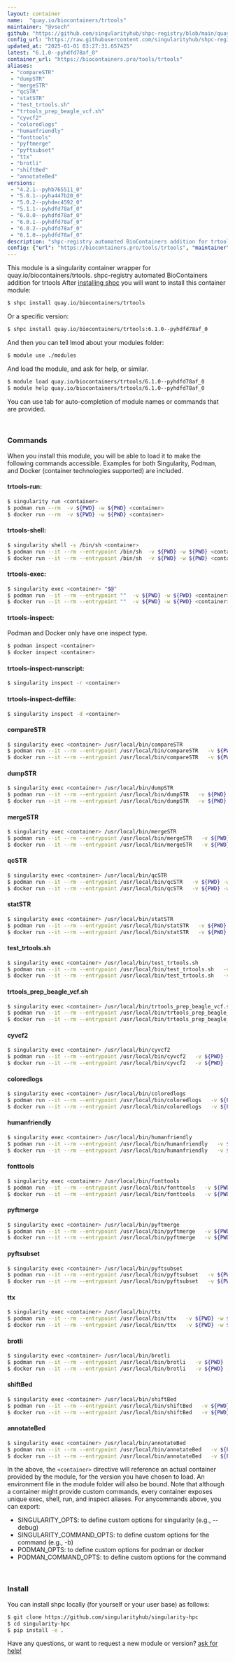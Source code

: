 ```yaml
---
layout: container
name:  "quay.io/biocontainers/trtools"
maintainer: "@vsoch"
github: "https://github.com/singularityhub/shpc-registry/blob/main/quay.io/biocontainers/trtools/container.yaml"
config_url: "https://raw.githubusercontent.com/singularityhub/shpc-registry/main/quay.io/biocontainers/trtools/container.yaml"
updated_at: "2025-01-01 03:27:31.657425"
latest: "6.1.0--pyhdfd78af_0"
container_url: "https://biocontainers.pro/tools/trtools"
aliases:
 - "compareSTR"
 - "dumpSTR"
 - "mergeSTR"
 - "qcSTR"
 - "statSTR"
 - "test_trtools.sh"
 - "trtools_prep_beagle_vcf.sh"
 - "cyvcf2"
 - "coloredlogs"
 - "humanfriendly"
 - "fonttools"
 - "pyftmerge"
 - "pyftsubset"
 - "ttx"
 - "brotli"
 - "shiftBed"
 - "annotateBed"
versions:
 - "4.2.1--pyhb765511_0"
 - "5.0.1--pyha447b20_0"
 - "5.0.2--pyhdec4592_0"
 - "5.1.1--pyhdfd78af_0"
 - "6.0.0--pyhdfd78af_0"
 - "6.0.1--pyhdfd78af_0"
 - "6.0.2--pyhdfd78af_0"
 - "6.1.0--pyhdfd78af_0"
description: "shpc-registry automated BioContainers addition for trtools"
config: {"url": "https://biocontainers.pro/tools/trtools", "maintainer": "@vsoch", "description": "shpc-registry automated BioContainers addition for trtools", "latest": {"6.1.0--pyhdfd78af_0": "sha256:d7e9b4f9e658149d668f89857ba90ef595da9d099c9dc573dda55527c4bb6010"}, "tags": {"4.2.1--pyhb765511_0": "sha256:503e5b4beab6b212fdd777e59cc6f84b944d63665105b77d0e3374d8391d498a", "5.0.1--pyha447b20_0": "sha256:49cffe81a292596cd640c6bf49779d5a8480785e5c844ba4af8de0ad7528c4a3", "5.0.2--pyhdec4592_0": "sha256:be85e708d87a71b06cc78fcbe78faaf605b9272d7dd021adcd578016e3e242b7", "5.1.1--pyhdfd78af_0": "sha256:90d1b8004e21c9d0a77c3034d1887535bf7ed7e44cf7b42bfb85b47ec6b8ab7b", "6.0.0--pyhdfd78af_0": "sha256:9d7005409ba4f2e8faf4b2fa07a72b9c88033aa69b08e4f1b74cf7e9b1bd11bd", "6.0.1--pyhdfd78af_0": "sha256:0931c15c0dba63dcf92175e3e8b256219e33046a8cd50fcd95f656aae3855efa", "6.0.2--pyhdfd78af_0": "sha256:589bb46b09e335ef8c2fb46ba0b79e273424b36302f86bb4e0a96fef26c7e5ee", "6.1.0--pyhdfd78af_0": "sha256:d7e9b4f9e658149d668f89857ba90ef595da9d099c9dc573dda55527c4bb6010"}, "docker": "quay.io/biocontainers/trtools", "aliases": {"compareSTR": "/usr/local/bin/compareSTR", "dumpSTR": "/usr/local/bin/dumpSTR", "mergeSTR": "/usr/local/bin/mergeSTR", "qcSTR": "/usr/local/bin/qcSTR", "statSTR": "/usr/local/bin/statSTR", "test_trtools.sh": "/usr/local/bin/test_trtools.sh", "trtools_prep_beagle_vcf.sh": "/usr/local/bin/trtools_prep_beagle_vcf.sh", "cyvcf2": "/usr/local/bin/cyvcf2", "coloredlogs": "/usr/local/bin/coloredlogs", "humanfriendly": "/usr/local/bin/humanfriendly", "fonttools": "/usr/local/bin/fonttools", "pyftmerge": "/usr/local/bin/pyftmerge", "pyftsubset": "/usr/local/bin/pyftsubset", "ttx": "/usr/local/bin/ttx", "brotli": "/usr/local/bin/brotli", "shiftBed": "/usr/local/bin/shiftBed", "annotateBed": "/usr/local/bin/annotateBed"}}
---
```


This module is a singularity container wrapper for quay.io/biocontainers/trtools.
shpc-registry automated BioContainers addition for trtools
After [installing shpc](#install) you will want to install this container module:


```bash
$ shpc install quay.io/biocontainers/trtools
```

Or a specific version:

```bash
$ shpc install quay.io/biocontainers/trtools:6.1.0--pyhdfd78af_0
```

And then you can tell lmod about your modules folder:

```bash
$ module use ./modules
```

And load the module, and ask for help, or similar.

```bash
$ module load quay.io/biocontainers/trtools/6.1.0--pyhdfd78af_0
$ module help quay.io/biocontainers/trtools/6.1.0--pyhdfd78af_0
```

You can use tab for auto-completion of module names or commands that are provided.

<br>

### Commands

When you install this module, you will be able to load it to make the following commands accessible.
Examples for both Singularity, Podman, and Docker (container technologies supported) are included.

#### trtools-run:

```bash
$ singularity run <container>
$ podman run --rm  -v ${PWD} -w ${PWD} <container>
$ docker run --rm  -v ${PWD} -w ${PWD} <container>
```

#### trtools-shell:

```bash
$ singularity shell -s /bin/sh <container>
$ podman run --it --rm --entrypoint /bin/sh  -v ${PWD} -w ${PWD} <container>
$ docker run --it --rm --entrypoint /bin/sh  -v ${PWD} -w ${PWD} <container>
```

#### trtools-exec:

```bash
$ singularity exec <container> "$@"
$ podman run --it --rm --entrypoint ""  -v ${PWD} -w ${PWD} <container> "$@"
$ docker run --it --rm --entrypoint ""  -v ${PWD} -w ${PWD} <container> "$@"
```

#### trtools-inspect:

Podman and Docker only have one inspect type.

```bash
$ podman inspect <container>
$ docker inspect <container>
```

#### trtools-inspect-runscript:

```bash
$ singularity inspect -r <container>
```

#### trtools-inspect-deffile:

```bash
$ singularity inspect -d <container>
```


#### compareSTR

```bash
$ singularity exec <container> /usr/local/bin/compareSTR
$ podman run --it --rm --entrypoint /usr/local/bin/compareSTR   -v ${PWD} -w ${PWD} <container> -c " $@"
$ docker run --it --rm --entrypoint /usr/local/bin/compareSTR   -v ${PWD} -w ${PWD} <container> -c " $@"
```


#### dumpSTR

```bash
$ singularity exec <container> /usr/local/bin/dumpSTR
$ podman run --it --rm --entrypoint /usr/local/bin/dumpSTR   -v ${PWD} -w ${PWD} <container> -c " $@"
$ docker run --it --rm --entrypoint /usr/local/bin/dumpSTR   -v ${PWD} -w ${PWD} <container> -c " $@"
```


#### mergeSTR

```bash
$ singularity exec <container> /usr/local/bin/mergeSTR
$ podman run --it --rm --entrypoint /usr/local/bin/mergeSTR   -v ${PWD} -w ${PWD} <container> -c " $@"
$ docker run --it --rm --entrypoint /usr/local/bin/mergeSTR   -v ${PWD} -w ${PWD} <container> -c " $@"
```


#### qcSTR

```bash
$ singularity exec <container> /usr/local/bin/qcSTR
$ podman run --it --rm --entrypoint /usr/local/bin/qcSTR   -v ${PWD} -w ${PWD} <container> -c " $@"
$ docker run --it --rm --entrypoint /usr/local/bin/qcSTR   -v ${PWD} -w ${PWD} <container> -c " $@"
```


#### statSTR

```bash
$ singularity exec <container> /usr/local/bin/statSTR
$ podman run --it --rm --entrypoint /usr/local/bin/statSTR   -v ${PWD} -w ${PWD} <container> -c " $@"
$ docker run --it --rm --entrypoint /usr/local/bin/statSTR   -v ${PWD} -w ${PWD} <container> -c " $@"
```


#### test_trtools.sh

```bash
$ singularity exec <container> /usr/local/bin/test_trtools.sh
$ podman run --it --rm --entrypoint /usr/local/bin/test_trtools.sh   -v ${PWD} -w ${PWD} <container> -c " $@"
$ docker run --it --rm --entrypoint /usr/local/bin/test_trtools.sh   -v ${PWD} -w ${PWD} <container> -c " $@"
```


#### trtools_prep_beagle_vcf.sh

```bash
$ singularity exec <container> /usr/local/bin/trtools_prep_beagle_vcf.sh
$ podman run --it --rm --entrypoint /usr/local/bin/trtools_prep_beagle_vcf.sh   -v ${PWD} -w ${PWD} <container> -c " $@"
$ docker run --it --rm --entrypoint /usr/local/bin/trtools_prep_beagle_vcf.sh   -v ${PWD} -w ${PWD} <container> -c " $@"
```


#### cyvcf2

```bash
$ singularity exec <container> /usr/local/bin/cyvcf2
$ podman run --it --rm --entrypoint /usr/local/bin/cyvcf2   -v ${PWD} -w ${PWD} <container> -c " $@"
$ docker run --it --rm --entrypoint /usr/local/bin/cyvcf2   -v ${PWD} -w ${PWD} <container> -c " $@"
```


#### coloredlogs

```bash
$ singularity exec <container> /usr/local/bin/coloredlogs
$ podman run --it --rm --entrypoint /usr/local/bin/coloredlogs   -v ${PWD} -w ${PWD} <container> -c " $@"
$ docker run --it --rm --entrypoint /usr/local/bin/coloredlogs   -v ${PWD} -w ${PWD} <container> -c " $@"
```


#### humanfriendly

```bash
$ singularity exec <container> /usr/local/bin/humanfriendly
$ podman run --it --rm --entrypoint /usr/local/bin/humanfriendly   -v ${PWD} -w ${PWD} <container> -c " $@"
$ docker run --it --rm --entrypoint /usr/local/bin/humanfriendly   -v ${PWD} -w ${PWD} <container> -c " $@"
```


#### fonttools

```bash
$ singularity exec <container> /usr/local/bin/fonttools
$ podman run --it --rm --entrypoint /usr/local/bin/fonttools   -v ${PWD} -w ${PWD} <container> -c " $@"
$ docker run --it --rm --entrypoint /usr/local/bin/fonttools   -v ${PWD} -w ${PWD} <container> -c " $@"
```


#### pyftmerge

```bash
$ singularity exec <container> /usr/local/bin/pyftmerge
$ podman run --it --rm --entrypoint /usr/local/bin/pyftmerge   -v ${PWD} -w ${PWD} <container> -c " $@"
$ docker run --it --rm --entrypoint /usr/local/bin/pyftmerge   -v ${PWD} -w ${PWD} <container> -c " $@"
```


#### pyftsubset

```bash
$ singularity exec <container> /usr/local/bin/pyftsubset
$ podman run --it --rm --entrypoint /usr/local/bin/pyftsubset   -v ${PWD} -w ${PWD} <container> -c " $@"
$ docker run --it --rm --entrypoint /usr/local/bin/pyftsubset   -v ${PWD} -w ${PWD} <container> -c " $@"
```


#### ttx

```bash
$ singularity exec <container> /usr/local/bin/ttx
$ podman run --it --rm --entrypoint /usr/local/bin/ttx   -v ${PWD} -w ${PWD} <container> -c " $@"
$ docker run --it --rm --entrypoint /usr/local/bin/ttx   -v ${PWD} -w ${PWD} <container> -c " $@"
```


#### brotli

```bash
$ singularity exec <container> /usr/local/bin/brotli
$ podman run --it --rm --entrypoint /usr/local/bin/brotli   -v ${PWD} -w ${PWD} <container> -c " $@"
$ docker run --it --rm --entrypoint /usr/local/bin/brotli   -v ${PWD} -w ${PWD} <container> -c " $@"
```


#### shiftBed

```bash
$ singularity exec <container> /usr/local/bin/shiftBed
$ podman run --it --rm --entrypoint /usr/local/bin/shiftBed   -v ${PWD} -w ${PWD} <container> -c " $@"
$ docker run --it --rm --entrypoint /usr/local/bin/shiftBed   -v ${PWD} -w ${PWD} <container> -c " $@"
```


#### annotateBed

```bash
$ singularity exec <container> /usr/local/bin/annotateBed
$ podman run --it --rm --entrypoint /usr/local/bin/annotateBed   -v ${PWD} -w ${PWD} <container> -c " $@"
$ docker run --it --rm --entrypoint /usr/local/bin/annotateBed   -v ${PWD} -w ${PWD} <container> -c " $@"
```



In the above, the `<container>` directive will reference an actual container provided
by the module, for the version you have chosen to load. An environment file in the
module folder will also be bound. Note that although a container
might provide custom commands, every container exposes unique exec, shell, run, and
inspect aliases. For anycommands above, you can export:

 - SINGULARITY_OPTS: to define custom options for singularity (e.g., --debug)
 - SINGULARITY_COMMAND_OPTS: to define custom options for the command (e.g., -b)
 - PODMAN_OPTS: to define custom options for podman or docker
 - PODMAN_COMMAND_OPTS: to define custom options for the command

<br>

### Install

You can install shpc locally (for yourself or your user base) as follows:

```bash
$ git clone https://github.com/singularityhub/singularity-hpc
$ cd singularity-hpc
$ pip install -e .
```

Have any questions, or want to request a new module or version? [ask for help!](https://github.com/singularityhub/singularity-hpc/issues)
